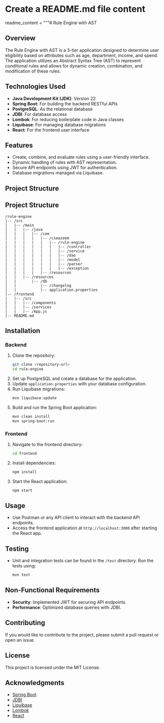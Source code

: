 # Create a README.md file content
readme_content = """# Rule Engine with AST

## Overview
The Rule Engine with AST is a 3-tier application designed to determine user eligibility based on attributes such as age, department, income, and spend. The application utilizes an Abstract Syntax Tree (AST) to represent conditional rules and allows for dynamic creation, combination, and modification of these rules.

## Technologies Used
- **Java Development Kit (JDK)**: Version 22
- **Spring Boot**: For building the backend RESTful APIs
- **PostgreSQL**: As the relational database
- **JDBI**: For database access
- **Lombok**: For reducing boilerplate code in Java classes
- **Liquibase**: For managing database migrations
- **React**: For the frontend user interface

## Features
- Create, combine, and evaluate rules using a user-friendly interface.
- Dynamic handling of rules with AST representation.
- Secure API endpoints using JWT for authentication.
- Database migrations managed via Liquibase.

## Project Structure

## Project Structure
```
/rule-engine
|-- /src
|   |-- /main
|   |   |-- /java
|   |   |   |-- /com
|   |   |   |   |-- /cseazeem
|   |   |   |   |   |-- /rule-engine
|   |   |   |   |   |   |-- /controller
|   |   |   |   |   |   |-- /service
|   |   |   |   |   |   |-- /dao
|   |   |   |   |   |   |-- /model
|   |   |   |   |   |   |-- /parser
|   |   |   |   |   |   |-- /exception
|   |   |   |   |-- /resources
|   |   |-- /resources
|   |       |-- /db
|   |           |-- /changelog
|   |           |-- application.properties
|-- /frontend
|   |-- /src
|   |   |-- /components
|   |   |-- /services
|   |   |-- /App.js
|-- README.md
```

## Installation
### Backend
1. Clone the repository:
   ```bash
   git clone <repository-url>
   cd rule-engine
   ```
2. Set up PostgreSQL and create a database for the application.
3. Update `application.properties` with your database configuration.
4. Run Liquibase migrations:
   ```bash
   mvn liquibase:update
   ```
5. Build and run the Spring Boot application:
   ```bash
   mvn clean install
   mvn spring-boot:run
   ```

### Frontend
1. Navigate to the frontend directory:
   ```bash
   cd frontend
   ```
2. Install dependencies:
   ```bash
   npm install
   ```
3. Start the React application:
   ```bash
   npm start
   ```

## Usage
- Use Postman or any API client to interact with the backend API endpoints.
- Access the frontend application at `http://localhost:3000` after starting the React app.

## Testing
- Unit and integration tests can be found in the `/test` directory. Run the tests using:
  ```bash
  mvn test
  ```

## Non-Functional Requirements
- **Security**: Implemented JWT for securing API endpoints.
- **Performance**: Optimized database queries with JDBI.

## Contributing
If you would like to contribute to the project, please submit a pull request or open an issue.

## License
This project is licensed under the MIT License.

## Acknowledgments
- [Spring Boot](https://spring.io/projects/spring-boot)
- [JDBI](https://jdbi.org/)
- [Liquibase](https://www.liquibase.org/)
- [Lombok](https://projectlombok.org/)
- [React](https://reactjs.org/)
